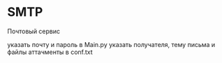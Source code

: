 # SMTP
Почтовый сервис

указать почту и пароль в Main.py
указать получателя, тему письма и файлы аттачменты в conf.txt
